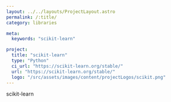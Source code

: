 ```yaml
---
layout: ../../layouts/ProjectLayout.astro
permalink: /:title/
category: libraries

meta:
  keywords: "scikit-learn"

project:
  title: "scikit-learn"
  type: "Python"
  ci_url: "https://scikit-learn.org/stable/"
  url: "https://scikit-learn.org/stable/"
  logo: "/src/assets/images/content/projectLogos/scikit.png"
---
```


<p>scikit-learn</p>

